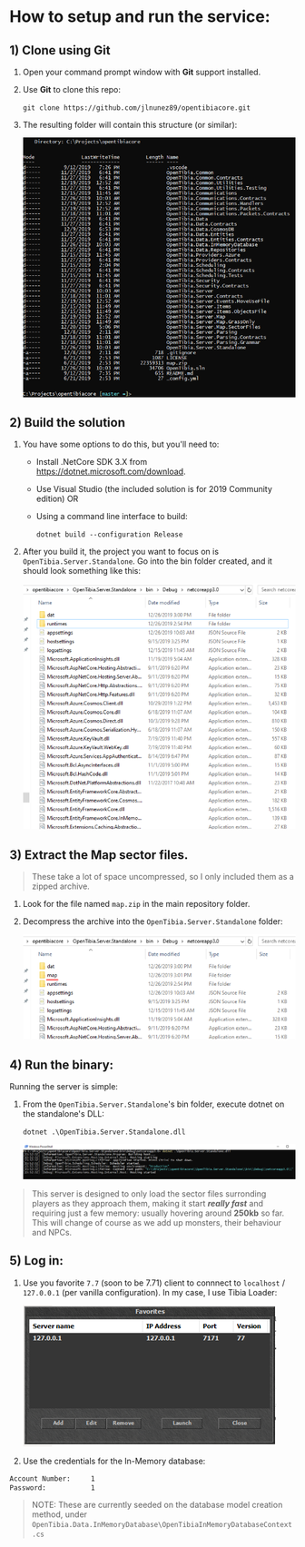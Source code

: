 # How to setup and run the service:

## 1) Clone using Git

1) Open your command prompt window with **Git** support installed.

1) Use **Git** to clone this repo:
    
    `git clone https://github.com/jlnunez89/opentibiacore.git`

1) The resulting folder will contain this structure (or similar):

   ![Image of folder structure](readme/folderstructure.PNG?raw=true)

## 2) Build the solution

1) You have some options to do this, but you'll need to:
   - Install .NetCore SDK 3.X from https://dotnet.microsoft.com/download.
   - Use Visual Studio (the included solution is for 2019 Community edition) 
   OR
   - Using a command line interface to build: 

        `dotnet build --configuration Release`

1) After you build it, the project you want to focus on is `OpenTibia.Server.Standalone`. Go into the bin folder created, and it should look something like this:

    ![Image of Bin folder structure](readme/standaloneBinFolder.PNG?raw=true)

## 3) Extract the Map sector files.

> These take a lot of space uncompressed, so I only included them as a zipped archive.

1) Look for the file named `map.zip` in the main repository folder.

1) Decompress the archive into the `OpenTibia.Server.Standalone` folder:
   
   ![Image of Bin folder structure with Map folder](readme/standaloneBinFolderWithMap.PNG?raw=true)

## 4) Run the binary: 

Running the server is simple:

1) From the `OpenTibia.Server.Standalone`'s bin folder, execute dotnet on the standalone's DLL:

    `dotnet .\OpenTibia.Server.Standalone.dll`

   ![Image of running service](readme/standaloneExecution.PNG?raw=true)

> This server is designed to only load the sector files surronding players as they approach them, making it start _**really fast**_ and requiring just a few memory: usually hovering around **250kb** so far. This will change of course as we add up monsters, their behaviour and NPCs.

## 5) Log in:

1) Use you favorite `7.7` (soon to be 7.71) client to connnect to `localhost` / `127.0.0.1` (per vanilla configuration). In my case, I use Tibia Loader:

    ![Image of Tibia Loader](readme/tibiaLoader.PNG?raw=true)

1) Use the credentials for the In-Memory database:

``` 
Account Number:     1
Password:           1
```

> NOTE: These are currently seeded on the database model creation method, under  `OpenTibia.Data.InMemoryDatabase\OpenTibiaInMemoryDatabaseContext.cs`
